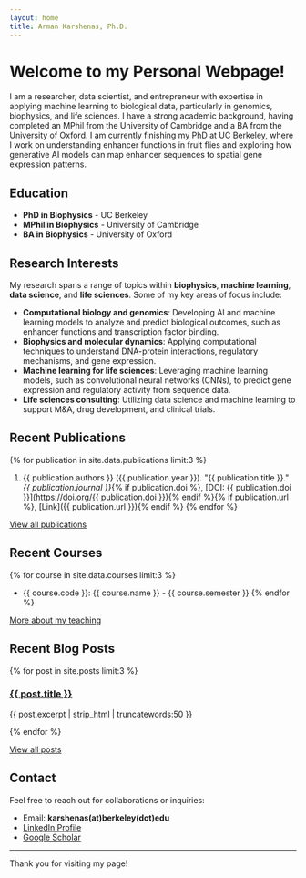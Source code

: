 ```yaml
---
layout: home
title: Arman Karshenas, Ph.D.
---
```


# Welcome to my Personal Webpage!

I am a researcher, data scientist, and entrepreneur with expertise in applying machine learning to biological data, particularly in genomics, biophysics, and life sciences. I have a strong academic background, having completed an MPhil from the University of Cambridge and a BA from the University of Oxford. I am currently finishing my PhD at UC Berkeley, where I work on understanding enhancer functions in fruit flies and exploring how generative AI models can map enhancer sequences to spatial gene expression patterns.

## Education

- **PhD in Biophysics** - UC Berkeley  
- **MPhil in Biophysics** - University of Cambridge  
- **BA in Biophysics** - University of Oxford  


## Research Interests

My research spans a range of topics within **biophysics**, **machine learning**, **data science**, and **life sciences**. Some of my key areas of focus include:

- **Computational biology and genomics**: Developing AI and machine learning models to analyze and predict biological outcomes, such as enhancer functions and transcription factor binding.
- **Biophysics and molecular dynamics**: Applying computational techniques to understand DNA-protein interactions, regulatory mechanisms, and gene expression.
- **Machine learning for life sciences**: Leveraging machine learning models, such as convolutional neural networks (CNNs), to predict gene expression and regulatory activity from sequence data.
- **Life sciences consulting**: Utilizing data science and machine learning to support M&A, drug development, and clinical trials.

## Recent Publications

{% for publication in site.data.publications limit:3 %}
1. {{ publication.authors }} ({{ publication.year }}). "{{ publication.title }}." *{{ publication.journal }}*{% if publication.doi %}, [DOI: {{ publication.doi }}](https://doi.org/{{ publication.doi }}){% endif %}{% if publication.url %}, [Link]({{ publication.url }}){% endif %}
{% endfor %}

[View all publications](/publications)

## Recent Courses

{% for course in site.data.courses limit:3 %}
- {{ course.code }}: {{ course.name }} - {{ course.semester }}
{% endfor %}

[More about my teaching](/teaching)
## Recent Blog Posts

{% for post in site.posts limit:3 %}
  <h3><a href="{{ post.url }}">{{ post.title }}</a></h3>
  <p>{{ post.excerpt | strip_html | truncatewords:50 }}</p>
{% endfor %}

[View all posts](/blog)
  
## Contact

Feel free to reach out for collaborations or inquiries:

- Email: **karshenas(at)berkeley(dot)edu**
- [LinkedIn Profile](https://www.linkedin.com/in/arman-karshenas-ph-d-283a3990/)
- [Google Scholar](https://scholar.google.co.uk/citations?user=viit6XUAAAAJ&hl=en)

---
Thank you for visiting my page!
